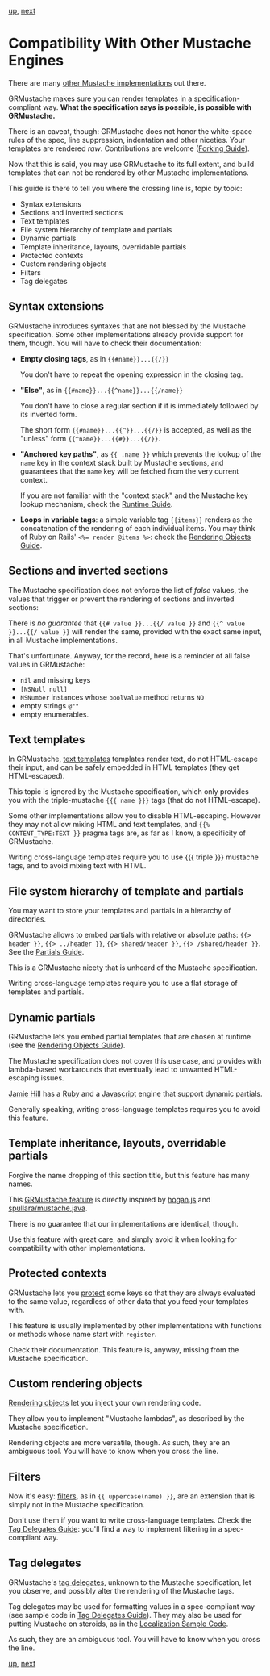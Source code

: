 [up](../../../../GRMustache#documentation), [next](../../../tree/master/Guides/sample_code)

Compatibility With Other Mustache Engines
=========================================

There are many [other Mustache implementations](https://github.com/defunkt/mustache/wiki/Other-Mustache-implementations) out there.

GRMustache makes sure you can render templates in a [specification](https://github.com/mustache/spec)-compliant way. **What the specification says is possible, is possible with GRMustache.**

There is an caveat, though: GRMustache does not honor the white-space rules of the spec, line suppression, indentation and other niceties. Your templates are rendered *raw*. Contributions are welcome ([Forking Guide](GRMustache/blob/master/Guides/forking.md)).

Now that this is said, you may use GRMustache to its full extent, and build templates that can not be rendered by other Mustache implementations.

This guide is there to tell you where the crossing line is, topic by topic:

- Syntax extensions
- Sections and inverted sections
- Text templates
- File system hierarchy of template and partials
- Dynamic partials
- Template inheritance, layouts, overridable partials
- Protected contexts
- Custom rendering objects
- Filters
- Tag delegates


Syntax extensions
-----------------

GRMustache introduces syntaxes that are not blessed by the Mustache specification. Some other implementations already provide support for them, though. You will have to check their documentation:

- **Empty closing tags**, as in `{{#name}}...{{/}}`

    You don't have to repeat the opening expression in the closing tag.

- **"Else"**, as in `{{#name}}...{{^name}}...{{/name}}`
    
    You don't have to close a regular section if it is immediately followed by its inverted form.
    
    The short form `{{#name}}...{{^}}...{{/}}` is accepted, as well as the "unless" form `{{^name}}...{{#}}...{{/}}`.

- **"Anchored key paths"**, as `{{ .name }}` which prevents the lookup of the `name` key in the context stack built by Mustache sections, and guarantees that the `name` key will be fetched from the very current context.
    
    If you are not familiar with the "context stack" and the Mustache key lookup mechanism, check the [Runtime Guide](runtime.md).

- **Loops in variable tags**: a simple variable tag `{{items}}` renders as the concatenation of the rendering of each individual items. You may think of Ruby on Rails' `<%= render @items %>`: check the [Rendering Objects Guide](rendering_objects.md).


Sections and inverted sections
------------------------------

The Mustache specification does not enforce the list of *false* values, the values that trigger or prevent the rendering of sections and inverted sections:

There is *no guarantee* that `{{# value }}...{{/ value }}` and `{{^ value }}...{{/ value }}` will render the same, provided with the exact same input, in all Mustache implementations.

That's unfortunate. Anyway, for the record, here is a reminder of all false values in GRMustache:

- `nil` and missing keys
- `[NSNull null]`
- `NSNumber` instances whose `boolValue` method returns `NO`
- empty strings `@""`
- empty enumerables.


Text templates
--------------

In GRMustache, [text templates](html_vs_text.md) templates render text, do not HTML-escape their input, and can be safely embedded in HTML templates (they get HTML-escaped).

This topic is ignored by the Mustache specification, which only provides you with the triple-mustache `{{{ name }}}` tags (that do not HTML-escape).

Some other implementations allow you to disable HTML-escaping. However they may not allow mixing HTML and text templates, and `{{% CONTENT_TYPE:TEXT }}` pragma tags are, as far as I know, a specificity of GRMustache.

Writing cross-language templates require you to use {{{ triple }}} mustache tags, and to avoid mixing text with HTML.


File system hierarchy of template and partials
----------------------------------------------

You may want to store your templates and partials in a hierarchy of directories.

GRMustache allows to embed partials with relative or absolute paths: `{{> header }}`, `{{> ../header }}`, `{{> shared/header }}`, `{{> /shared/header }}`. See the [Partials Guide](partials.md).

This is a GRMustache nicety that is unheard of the Mustache specification.

Writing cross-language templates require you to use a flat storage of templates and partials.


Dynamic partials
----------------

GRMustache lets you embed partial templates that are chosen at runtime (see the [Rendering Objects Guide](rendering_objects.md)).

The Mustache specification does not cover this use case, and provides with lambda-based workarounds that eventually lead to unwanted HTML-escaping issues.

[Jamie Hill](https://github.com/thelucid) has a [Ruby](https://github.com/thelucid/tache) and a [Javascript](https://github.com/thelucid/mustache.js) engine that support dynamic partials.

Generally speaking, writing cross-language templates requires you to avoid this feature.


Template inheritance, layouts, overridable partials
---------------------------------------------------

Forgive the name dropping of this section title, but this feature has many names.

This [GRMustache feature](partials.md) is directly inspired by [hogan.js](http://twitter.github.com/hogan.js/) and [spullara/mustache.java](https://github.com/spullara/mustache.java).

There is no guarantee that our implementations are identical, though.

Use this feature with great care, and simply avoid it when looking for compatibility with other implementations.


Protected contexts
------------------

GRMustache lets you [protect](protected_contexts.md) some keys so that they are always evaluated to the same value, regardless of other data that you feed your templates with.

This feature is usually implemented by other implementations with functions or methods whose name start with `register`.

Check their documentation. This feature is, anyway, missing from the Mustache specification.


Custom rendering objects
------------------------

[Rendering objects](rendering_objects.md) let you inject your own rendering code.

They allow you to implement "Mustache lambdas", as described by the Mustache specification.

Rendering objects are more versatile, though. As such, they are an ambiguous tool. You will have to know when you cross the line.


Filters
-------

Now it's easy: [filters](filters.md), as in `{{ uppercase(name) }}`, are an extension that is simply not in the Mustache specification.

Don't use them if you want to write cross-language templates. Check the [Tag Delegates Guide](delegate.md): you'll find a way to implement filtering in a spec-compliant way.


Tag delegates
-------------

GRMustache's [tag delegates](delegate.md), unknown to the Mustache specification, let you observe, and possibly alter the rendering of the Mustache tags.

Tag delegates may be used for formatting values in a spec-compliant way (see sample code in [Tag Delegates Guide](delegate.md)). They may also be used for putting Mustache on steroids, as in the [Localization Sample Code](sample_code/localization.md).

As such, they are an ambiguous tool. You will have to know when you cross the line.


[up](../../../../GRMustache#documentation), [next](../../../tree/master/Guides/sample_code)
